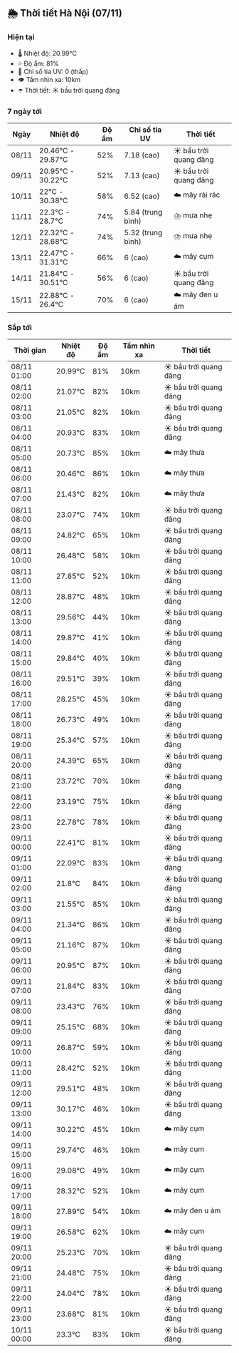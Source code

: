 ## 🌦️ Thời tiết Hà Nội (07/11)

### Hiện tại

- 🌡️ Nhiệt độ: 20.99℃
- 💦 Độ ẩm: 81%
- 🌟 Chỉ số tia UV: 0 (thấp)
- 👁️ Tầm nhìn xa: 10km
- ☂️ Thời tiết: ☀️ bầu trời quang đãng

### 7 ngày tới

| Ngày | Nhiệt độ | Độ ẩm | Chỉ số tia UV | Thời tiết |
| --- | --- | --- | --- | --- |
| 08/11 | 20.46℃ - 29.87℃ | 52% | 7.18 (cao) | ☀️ bầu trời quang đãng |
| 09/11 | 20.95℃ - 30.22℃ | 52% | 7.13 (cao) | ☀️ bầu trời quang đãng |
| 10/11 | 22℃ - 30.38℃ | 58% | 6.52 (cao) | ☁️ mây rải rác |
| 11/11 | 22.3℃ - 28.7℃ | 74% | 5.84 (trung bình) | ⛈️ mưa nhẹ |
| 12/11 | 22.32℃ - 28.68℃ | 74% | 5.32 (trung bình) | ⛈️ mưa nhẹ |
| 13/11 | 22.47℃ - 31.31℃ | 66% | 6 (cao) | ☁️ mây cụm |
| 14/11 | 21.84℃ - 30.51℃ | 56% | 6 (cao) | ☀️ bầu trời quang đãng |
| 15/11 | 22.88℃ - 26.4℃ | 70% | 6 (cao) | ☁️ mây đen u ám |

### Sắp tới

| Thời gian | Nhiệt độ | Độ ẩm | Tầm nhìn xa | Thời tiết |
| --- | --- | --- | --- | --- |
| 08/11 01:00 | 20.99℃ | 81% | 10km | ☀️ bầu trời quang đãng |
| 08/11 02:00 | 21.07℃ | 82% | 10km | ☀️ bầu trời quang đãng |
| 08/11 03:00 | 21.05℃ | 82% | 10km | ☀️ bầu trời quang đãng |
| 08/11 04:00 | 20.93℃ | 83% | 10km | ☀️ bầu trời quang đãng |
| 08/11 05:00 | 20.73℃ | 85% | 10km | ☁️ mây thưa |
| 08/11 06:00 | 20.46℃ | 86% | 10km | ☁️ mây thưa |
| 08/11 07:00 | 21.43℃ | 82% | 10km | ☁️ mây thưa |
| 08/11 08:00 | 23.07℃ | 74% | 10km | ☀️ bầu trời quang đãng |
| 08/11 09:00 | 24.82℃ | 65% | 10km | ☀️ bầu trời quang đãng |
| 08/11 10:00 | 26.48℃ | 58% | 10km | ☀️ bầu trời quang đãng |
| 08/11 11:00 | 27.85℃ | 52% | 10km | ☀️ bầu trời quang đãng |
| 08/11 12:00 | 28.87℃ | 48% | 10km | ☀️ bầu trời quang đãng |
| 08/11 13:00 | 29.56℃ | 44% | 10km | ☀️ bầu trời quang đãng |
| 08/11 14:00 | 29.87℃ | 41% | 10km | ☀️ bầu trời quang đãng |
| 08/11 15:00 | 29.84℃ | 40% | 10km | ☀️ bầu trời quang đãng |
| 08/11 16:00 | 29.51℃ | 39% | 10km | ☀️ bầu trời quang đãng |
| 08/11 17:00 | 28.25℃ | 45% | 10km | ☀️ bầu trời quang đãng |
| 08/11 18:00 | 26.73℃ | 49% | 10km | ☀️ bầu trời quang đãng |
| 08/11 19:00 | 25.34℃ | 57% | 10km | ☀️ bầu trời quang đãng |
| 08/11 20:00 | 24.39℃ | 65% | 10km | ☀️ bầu trời quang đãng |
| 08/11 21:00 | 23.72℃ | 70% | 10km | ☀️ bầu trời quang đãng |
| 08/11 22:00 | 23.19℃ | 75% | 10km | ☀️ bầu trời quang đãng |
| 08/11 23:00 | 22.78℃ | 78% | 10km | ☀️ bầu trời quang đãng |
| 09/11 00:00 | 22.41℃ | 81% | 10km | ☀️ bầu trời quang đãng |
| 09/11 01:00 | 22.09℃ | 83% | 10km | ☀️ bầu trời quang đãng |
| 09/11 02:00 | 21.8℃ | 84% | 10km | ☀️ bầu trời quang đãng |
| 09/11 03:00 | 21.55℃ | 85% | 10km | ☀️ bầu trời quang đãng |
| 09/11 04:00 | 21.34℃ | 86% | 10km | ☀️ bầu trời quang đãng |
| 09/11 05:00 | 21.16℃ | 87% | 10km | ☀️ bầu trời quang đãng |
| 09/11 06:00 | 20.95℃ | 87% | 10km | ☀️ bầu trời quang đãng |
| 09/11 07:00 | 21.84℃ | 83% | 10km | ☀️ bầu trời quang đãng |
| 09/11 08:00 | 23.43℃ | 76% | 10km | ☀️ bầu trời quang đãng |
| 09/11 09:00 | 25.15℃ | 68% | 10km | ☀️ bầu trời quang đãng |
| 09/11 10:00 | 26.87℃ | 59% | 10km | ☀️ bầu trời quang đãng |
| 09/11 11:00 | 28.42℃ | 52% | 10km | ☀️ bầu trời quang đãng |
| 09/11 12:00 | 29.51℃ | 48% | 10km | ☀️ bầu trời quang đãng |
| 09/11 13:00 | 30.17℃ | 46% | 10km | ☀️ bầu trời quang đãng |
| 09/11 14:00 | 30.22℃ | 45% | 10km | ☁️ mây cụm |
| 09/11 15:00 | 29.74℃ | 46% | 10km | ☁️ mây cụm |
| 09/11 16:00 | 29.08℃ | 49% | 10km | ☁️ mây cụm |
| 09/11 17:00 | 28.32℃ | 52% | 10km | ☁️ mây cụm |
| 09/11 18:00 | 27.89℃ | 54% | 10km | ☁️ mây đen u ám |
| 09/11 19:00 | 26.58℃ | 62% | 10km | ☁️ mây cụm |
| 09/11 20:00 | 25.23℃ | 70% | 10km | ☀️ bầu trời quang đãng |
| 09/11 21:00 | 24.48℃ | 75% | 10km | ☀️ bầu trời quang đãng |
| 09/11 22:00 | 24.04℃ | 78% | 10km | ☀️ bầu trời quang đãng |
| 09/11 23:00 | 23.68℃ | 81% | 10km | ☀️ bầu trời quang đãng |
| 10/11 00:00 | 23.3℃ | 83% | 10km | ☀️ bầu trời quang đãng |
